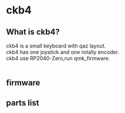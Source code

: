 # ckb4

## What is ckb4?

ckb4 is a small keyboard with qaz layout.
<br>
ckb4 has one joystick and one rotally encoder.
<br>
ckb4 use RP2040-Zero,run qmk_firmware.
<br>
<br>

## firmware


## parts list


